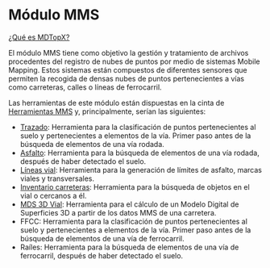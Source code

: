 # Módulo MMS

[¿Qué es MDTopX?](../introduccion/mdtopx.md)

El módulo MMS tiene como objetivo la gestión y tratamiento de archivos procedentes del registro de nubes de puntos por medio de sistemas Mobile Mapping. Estos sistemas están compuestos de diferentes sensores que permiten la recogida de densas nubes de puntos pertenecientes a vías como carreteras, calles o líneas de ferrocarril.

Las herramientas de este módulo están dispuestas en la cinta de [Herramientas MMS](../fichas-de-herramientas/ficha-de-herramientas-mms.md) y, principalmente, serían las siguientes:

* [Trazado](trazado/clasificar-suelo-de-trazado.md): Herramienta para la clasificación de puntos pertenecientes al suelo y pertenecientes a elementos de la vía. Primer paso antes de la búsqueda de elementos de una vía rodada.
* [Asfalto](trazado/clasificar-lineas-de-vial.md): Herramienta para la búsqueda de elementos de una vía rodada, después de haber detectado el suelo.
* [Líneas vial](trazado/buscar-lineas-de-vial.md): Herramienta para la generación de límites de asfalto, marcas viales y transversales.
* [Inventario carreteras](trazado/buscar-objetos-en-el-trazado.md): Herramienta para la búsqueda de objetos en el vial o cercanos a él.
* [MDS 3D Vial](general/mds-a-partir-de-datos-mms.md): Herramienta para el cálculo de un Modelo Digital de Superficies 3D a partir de los datos MMS de una carretera.
* FFCC: Herramienta para la clasificación de puntos pertenecientes al suelo y pertenecientes a elementos de la vía. Primer paso antes de la búsqueda de elementos de una vía de ferrocarril.
* Raíles: Herramienta para la búsqueda de elementos de una vía de ferrocarril, después de haber detectado el suelo.


